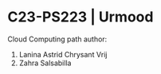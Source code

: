 # C23-PS223 | Urmood
Cloud Computing path
author: 
1. Lanina Astrid Chrysant Vrij
2. Zahra Salsabilla
